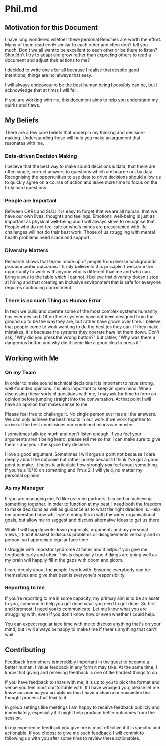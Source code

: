 # Phil.md

## Motivation for this Document

I have long wondered whether these personal Readmes are worth the effort. Many of them read eerily similar to each other
and often don't tell you much. Don't we all want to be excellent to each other or be there to listen? Shouldn't I try to
adapt and grow rather than expecting others to read a document and adjust their actions to me?

I decided to write one after all because I realise that despite good intentions, things are not always that easy.

I will always endeavour to be the best human being I possibly can be, but I acknowledge that at times I will fail.

If you are working with me, this document aims to help you understand my quirks and flaws.


## My Beliefs

There are a few core beliefs that underpin my thinking and decision-making. Understanding these will help you make
an argument that resonates with me.

### Data-driven Decision Making

I believe that the best way to make sound decisions is data, that there are often single, correct answers to questions
which are bourne out by data. Recognising the opportunities to use data to drive decisions should allow us to quickly
agree on a course of action and leave more time to focus on the truly hard questions.

### People are Important

Between OKRs and SLOs it is easy to forget that we are all human, that we have our own lives, thoughts and feelings.
Emotional well-being is just as important as physical well-being and I will always strive to recognise that.
People who do not feel safe or who's minds are preoccupied with life challenges will not do their best work.
Those of us struggling with mental health problems need space and support.

### Diversity Matters

Research shows that teams made up of people from diverse backgrounds produce better outcomes. I firmly believe in this principle.
I welcome the opportunity to work with anyone who is different than me and who can bring views to the table which I cannot.
I believe that diversity doesn't stop at hiring and that creating an inclusive environment that is safe for everyone requires
continuing commitment.

### There is no such Thing as Human Error

In tech we build and operate some of the most complex systems humanity has ever devised. Often these systems have
not been designed from the ground up to be the way they are, but rather have grown over time.
I believe that people come to work wanting to do the best job they can. If they make mistakes, it is because the systems
they operate have let them down. Don't ask, "Why did you press the wrong button?" but rather, "Why was there a dangerous
button and why did it seem like a good idea to press it."


## Working with Me

### On my Team

In order to make sound technical decisions it is important to have strong, well-founded opinions. It is also important to
keep an open mind.
When discussing these sorts of questions with me, I may ask for time to form an opinion before jumping straight into the
conversation. At that point I will have an opinion that makes sense to me.

Please feel free to challenge it. No single person ever has all the answers. We can only achieve the best results in our work
if we work together to arrive at the best conclusions our combined minds can muster.

I sometimes talk too much and don't listen enough. If you feel your arguments aren't being heard, please tell me so that I can
make sure to give them - and you - the space they deserve.

I love a good argument. Sometimes I will argue a point not because I care deeply about the outcome but rather purely because I
think I've got a good point to make.
It helps to articulate how strongly _you_ feel about something. If you're a 10/10 on something and I'm a 2, I will yield, no matter my personal
opinion.


### As my Manager

If you are managing me, I'd like us to be partners, focused on achieving something together.
In order to function at my best, I need both the freedom to make decisions as well as guidance as to what the right direction is.
Help me understand how what we're doing fits in with the wider organisational goals, but allow me to suggest and discuss alternative
ideas to get us there.

While I will happily write down proposals, arguments and my personal views, I find it easiest to discuss problems or disagreements
verbally and in person, so I appreciate regular face time.

I struggle with impostor syndrome at times and it helps if you give me feedback early and often. This is especially true if things
are going well as my brain will happily fill in the gaps with doom and gloom.

I care deeply about the people I work with. Ensuring everybody can be themselves and give their best is everyone's responsibility.


### Reporting to me

If you're reporting to me in some capacity, my primary aim is to be an asset to you, someone to help you get done what you need
to get done. So first and foremost, I need you to communicate.
Let me know what you are struggling with, even if you don't know how or even whether I could help.

You can expect regular face time with me to discuss anything that's on your mind, but I will always be happy to make time if
there's anything that can't wait.


## Contributing

Feedback from others is incredibly important in the quest to become a better human. I value feedback in any form it may take.
At the same time, I know that giving and receiving feedback is one of the hardest things to do.

If you have feedback to share with me, it is up to you to pick the format and venue you feel most comfortable with. If I have
wronged you, please let me know as soon as you are able so that I have a chance to reexamine the thought process that lead to it.

In group settings like meetings I am happy to receive feedback publicly and immediately, especially if it might help produce better outcomes
from the session.

In my experience feedback you give me is most effective if it is specific and actionable. If you choose to give me such feedback, I will commit to
following up with you after some time to review these actionables.

